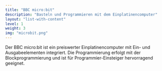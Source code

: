 ```yaml
---
title: "BBC micro:bit"
description: "Basteln und Programmieren mit dem Einplatinencomputer"
layout: "list-with-content"
level: 1
weight: 3
img: "microbit.png"
---
```


Der BBC micro:bit ist ein preiswerter Einplatinencomputer mit Ein- und Ausgabeelementen integriert. Die Programmierung erfolgt mit der Blockprogrammierung und ist für Programmier-Einsteiger hervorragend geeignet.